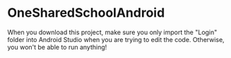 # OneSharedSchoolAndroid

When you download this project, make sure you only import the "Login" folder into Android Studio when you are trying to edit the code. Otherwise, you won't be able
to run anything!
